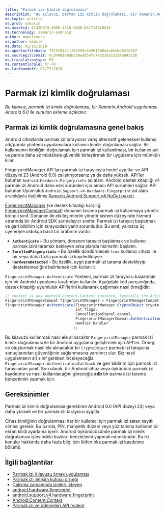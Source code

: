 ```yaml
---
title: "Parmak izi kimlik doğrulaması"
description: "Bu kılavuz, parmak izi kimlik doğrulaması, bir Xamarin.Android uygulaması Android 6.0 ile sunulan ekleme açıklanır."
ms.topic: article
ms.prod: xamarin
ms.assetid: 6742D874-4988-4516-A946-D5C714B20A10
ms.technology: xamarin-android
author: mgmclemore
ms.author: mamcle
ms.date: 02/16/2018
ms.openlocfilehash: 79f5f81e11f62359c3b951500d4ab5cbd63fb507
ms.sourcegitcommit: 6cd40d190abe38edd50fc74331be15324a845a28
ms.translationtype: MT
ms.contentlocale: tr-TR
ms.lasthandoff: 02/27/2018
---
```

# <a name="fingerprint-authentication"></a>Parmak izi kimlik doğrulaması

_Bu kılavuz, parmak izi kimlik doğrulaması, bir Xamarin.Android uygulaması Android 6.0 ile sunulan ekleme açıklanır._


## <a name="fingerprint-authentication-overview"></a>Parmak izi kimlik doğrulamasına genel bakış

Android cihazlarda parmak izi tarayıcılar varış alternatif geleneksel kullanıcı adı/parola yöntemi uygulamalara kullanıcı kimlik doğrulaması sağlar. Bir kullanıcının kimliğini doğrulamak için parmak izi kullanılması, bir kullanıcı adı ve parola daha az müdahale güvenlik birleştirmek bir uygulama için mümkün kılar.

FingerprintManager API'ları parmak izi tarayıcıyla hedef aygıtlar ve API düzeyini 23 (Android 6.0) çalıştırıyorsanız ya da daha yüksek. API'ler bulunan `Android.Hardware.Fingerprints` ad alanı. Android destek kitaplığı v4 parmak izi Android daha eski sürümleri için amacı API sürümleri sağlar. API bulunan Uyumluluk `Android.Support.v4.Hardware.Fingerprint` ad alanı aracılığıyla dağıtılmış [Xamarin.Android.Support.v4 NuGet paketi](https://www.nuget.org/packages/Xamarin.Android.Support.v4/).

[FingerprintManager](http://developer.android.com/reference/android/hardware/fingerprint/FingerprintManager.html) (ve destek kitaplığı karşılığı [FingerprintManagerCompat](http://developer.android.com/reference/android/support/v4/hardware/fingerprint/FingerprintManagerCompat.html)) donanım tarama parmak izi kullanmaya yönelik birincil sınıf. Donanım ile etkileşimlerini yönetir sistem düzeyinde hizmeti etrafında bir Android SDK sarmalayıcı sınıftır. Parmak izi tarayıcı başlatmak ve geri bildirim için tarayıcıdan yanıt sorumludur. Bu sınıf, yalnızca üç üyeleriyle oldukça basit bir arabirim vardır:

* **`Authenticate`** &ndash; Bu yöntem, donanım tarayıcı başlatmak ve kullanıcı parmak izini taramak bekleyen arka planda hizmetini başlatın.
* **`EnrolledFingerprints`** &ndash; Bu özellik döndürülecek `true` kullanıcı cihazı ile bir veya daha fazla parmak izi kaydedildiyse.
* **`HardwareDetected`** &ndash; Bu özellik, aygıt parmak izi tarama destekleyip desteklemediğini belirlemek için kullanılır.

`FingerprintManager.Authenticate` Yöntemi, parmak izi tarayıcısı başlatmak için bir Android uygulama tarafından kullanılır. Aşağıdaki kod parçacığında, destek kitaplığı uyumluluk API'lerini kullanarak çağırmak nasıl örneğidir:

```csharp
// context is any Android.Content.Context instance, typically the Activity 
FingerprintManagerCompat fingerprintManager = FingerprintManagerCompat.From(context);
fingerprintManager.Authenticate(FingerprintManager.CryptoObject crypto,
                                int flags,
                                CancellationSignal cancel,
                                FingerprintManagerCompat.AuthenticationCallback callback,
                                Handler handler
                               );
```

Bu kılavuzu kullanmak nasıl ele alınacaktır `FingerprintManager` parmak izi kimlik doğrulaması ile bir Android uygulama geliştirmek için API'ler. Örneği ve oluşturmak nasıl ele alınacaktır bir `CryptoObject` parmak izi tarayıcısı sonuçlarından güvenliğinin sağlanmasına yardımcı olur. Biz nasıl uygulamanın alt sınıf gereken inceleyeceğiz `FingerprintManager.AuthenticationCallback` ve geri bildirim için parmak izi tarayıcıdan yanıt. Son olarak, bir Android cihaz veya öykünücü parmak izi kaydetme ve nasıl kullanılacağını göreceğiz **adb** bir parmak izi tarama benzetimini yapmak için.

## <a name="requirements"></a>Gereksinimler

Parmak izi kimlik doğrulaması gerektiren Android 6.0 (API düzeyi 23) veya daha yüksek ve bir parmak izi tarayıcısı aygıtla. 

Cihaz kimliğinin doğrulanması her bir kullanıcı için parmak izi zaten kayıtlı olması gerekir. Bu parola, PIN, manyetik düzeni veya yüz tanıma kullanan bir ekran kilidi ayarlama içerir. Android öykünücüsünde parmak izi kimlik doğrulaması işlevindeki bazıları benzetimini yapmak mümkündür.  Bu iki konular hakkında daha fazla bilgi için lütfen bkz [parmak izi kaydetme](enrolling-fingerprint.md) bölümü. 






## <a name="related-links"></a>İlgili bağlantılar

- [Parmak izi Kılavuzu örnek uygulaması](https://developer.xamarin.com/samples/monodroid/FingerprintGuide/)
- [Parmak izi iletişim kutusu örneği](https://developer.xamarin.com/samples/monodroid/android-m/FingerprintDialog/)
- [Çalışma zamanında izinleri isteyen](http://developer.android.com/training/permissions/requesting.html)
- [android.hardware.fingerprint](http://developer.android.com/reference/android/hardware/fingerprint/package-summary.html)
- [android.support.v4.hardware.fingerprint](http://developer.android.com/reference/android/support/v4/hardware/fingerprint/package-summary.html)
- [Android.Content.Context](https://developer.xamarin.com/api/type/Android.Content.Context/)
- [Parmak izi ve ödemeleri API (video)](https://youtu.be/VOn7VrTRlA4)
